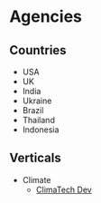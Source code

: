 # Agencies

## Countries

- USA
- UK
- India
- Ukraine
- Brazil
- Thailand
- Indonesia

## Verticals

- Climate
	+ [ClimaTech Dev](https://climatech.dev)